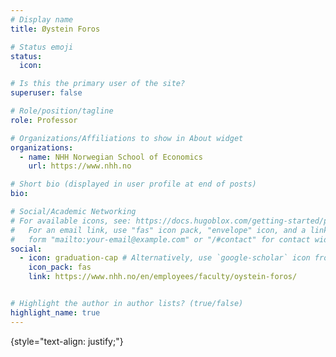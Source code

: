 ```yaml
---
# Display name
title: Øystein Foros

# Status emoji
status:
  icon: 

# Is this the primary user of the site?
superuser: false

# Role/position/tagline
role: Professor

# Organizations/Affiliations to show in About widget
organizations:
  - name: NHH Norwegian School of Economics
    url: https://www.nhh.no

# Short bio (displayed in user profile at end of posts)
bio:  

# Social/Academic Networking
# For available icons, see: https://docs.hugoblox.com/getting-started/page-builder/#icons
#   For an email link, use "fas" icon pack, "envelope" icon, and a link in the
#   form "mailto:your-email@example.com" or "/#contact" for contact widget.
social:
  - icon: graduation-cap # Alternatively, use `google-scholar` icon from `ai` icon pack
    icon_pack: fas
    link: https://www.nhh.no/en/employees/faculty/oystein-foros/


# Highlight the author in author lists? (true/false)
highlight_name: true
---
```






{style="text-align: justify;"}
